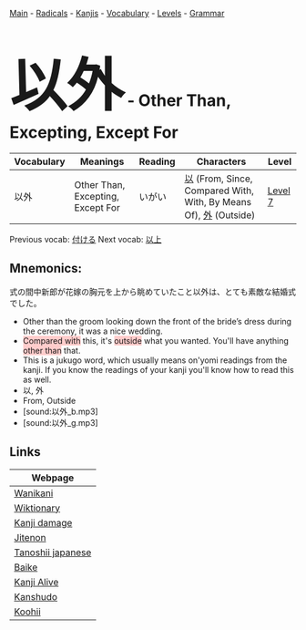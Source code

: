<style> bigfont {font-size: 100px}</style>
[Main](../README.md) -
[Radicals](../radicals.md) -
[Kanjis](../kanjis.md) -
[Vocabulary](../vocabulary.md) -
[Levels](../levels.md) -
[Grammar](../grammar.md)
# <bigfont> 以外</bigfont> - Other Than, Excepting, Except For 

| Vocabulary | Meanings | Reading | Characters | Level |
| --- | --- | --- | --- | --- |
| 以外 | Other Than, Excepting, Except For | いがい |  [以](../kanjis/以.md) (From, Since, Compared With, With, By Means Of), [外](../kanjis/外.md) (Outside) | [Level 7](../levels/wk_level7.md) |

Previous vocab: [付ける](付ける.md) Next vocab: [以上](以上.md) 

## Mnemonics:
式の間中新郎が花嫁の胸元を上から眺めていたこと以外は、とても素敵な結婚式でした。
* Other than the groom looking down the front of the bride’s dress during the ceremony, it was a nice wedding.
* <span style="background-color:#ffcccb"> Compared with</span> this, it's <span style="background-color:#ffcccb"> outside</span> what you wanted. You'll have anything <span style="background-color:#ffcccb"> other than</span> that.
* This is a jukugo word, which usually means on'yomi readings from the kanji. If you know the readings of your kanji you'll know how to read this as well.
* 以, 外
* From, Outside
* [sound:以外_b.mp3]
* [sound:以外_g.mp3]


## Links 

| Webpage |
| --- |
| [Wanikani          ](https://www.wanikani.com/kanji/以外) |
| [Wiktionary        ](https://en.wiktionary.org/wiki/以外) |
| [Kanji damage      ](http://www.kanjidamage.com/kanji/search?utf8=✓&q=以外) |
| [Jitenon           ](https://jitenon.com/kanji/以外) |
| [Tanoshii japanese ](https://www.tanoshiijapanese.com/dictionary/kanji.cfm?k=以外) |
| [Baike             ](https://baike.baidu.com/item/以外) |
| [Kanji Alive       ](https://app.kanjialive.com/以外) |
| [Kanshudo          ](https://www.kanshudo.com/searchmn?q=以外) |
| [Koohii            ](https://kanji.koohii.com/study/kanji/以外) |
